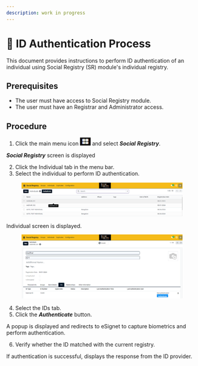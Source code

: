 ```yaml
---
description: work in progress
---
```


# 📔 ID Authentication Process

This document provides instructions to perform ID authentication of an individual using Social Registry (SR) module's individual registry.

## Prerequisites

* The user must have access to Social Registry module.
* The user must have an Registrar and Administrator access.

## Procedure

1. Click the main menu icon ![](../../../../.gitbook/assets/main-menu.png) and select _**Social**_ _**Registry**_.

_**Social Registry**_ screen is displayed

2. Click the Individual tab in the menu bar.
3. Select the individual to perform ID authentication.

<figure><img src="../../../../.gitbook/assets/sr-individual.png" alt=""><figcaption></figcaption></figure>

Individual screen is displayed.

<figure><img src="../../../../.gitbook/assets/sr-individual-id.png" alt=""><figcaption></figcaption></figure>

4. Select the IDs tab.
5. Click the _**Authenticate**_ button.

A popup is displayed and redirects to eSignet to capture biometrics and perform authentication.

6. Verify whether the ID matched with the current registry.

If authentication is successful, displays the response from the ID provider.
